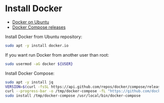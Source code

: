 # Install Docker

* [Docker on Ubuntu](https://docs.docker.com/engine/install/ubuntu/)
* [Docker Compose releases](https://github.com/docker/compose/releases)

Install Docker from Ubuntu repository:

```bash
sudo apt -y install docker.io
```

If you want run Docker from another user than root:

```bash
sudo usermod -aG docker ${USER}
```

Install Docker Compose:

```bash
sudo apt -y install jq
VERSION=$(curl -fsSL https://api.github.com/repos/docker/compose/releases/latest | jq -r '.name')
curl --progress-bar -o /tmp/docker-compose -fL "https://github.com/docker/compose/releases/download/${VERSION}/docker-compose-$(uname -s)-$(uname -m)"
sudo install /tmp/docker-compose /usr/local/bin/docker-compose
```

